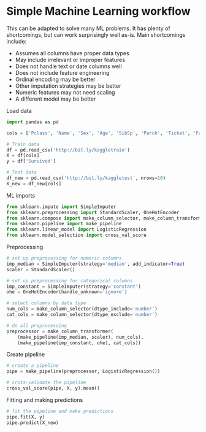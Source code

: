 # Simple Machine Learning workflow

This can be adapted to solve many ML problems. It has plenty of shortcomings, but can work surprisingly well as-is. Main shortcomings include:
- Assumes all columns have proper data types
- May include irrelevant or improper features
- Does not handle text or date columns well
- Does not include feature engineering
- Ordinal encoding may be better
- Other imputation strategies may be better
- Numeric features may not need scaling
- A different model may be better

Load data
```python
import pandas as pd

cols = ['Pclass', 'Name', 'Sex', 'Age', 'SibSp', 'Parch', 'Ticket', 'Fare', 'Cabin', 'Embarked']

# Train data
df = pd.read_csv('http://bit.ly/kaggletrain')
X = df[cols]
y = df['Survived']

# Test data
df_new = pd.read_csv('http://bit.ly/kaggletest', nrows=10)
X_new = df_new[cols]
```

ML imports
```python
from sklearn.impute import SimpleImputer
from sklearn.preprocessing import StandardScaler, OneHotEncoder
from sklearn.compose import make_column_selector, make_column_transformer
from sklearn.pipeline import make_pipeline
from sklearn.linear_model import LogisticRegression
from sklearn.model_selection import cross_val_score
```

Preprocessing
```python
# set up preprocessing for numeric columns
imp_median = SimpleImputer(strategy='median', add_indicator=True)
scaler = StandardScaler()

# set up preprocessing for categorical columns
imp_constant = SimpleImputer(strategy='constant')
ohe = OneHotEncoder(handle_unknown='ignore')

# select columns by data type
num_cols = make_column_selector(dtype_include='number')
cat_cols = make_column_selector(dtype_exclude='number')

# do all preprocessing
preprocessor = make_column_transformer(
    (make_pipeline(imp_median, scaler), num_cols),
    (make_pipeline(imp_constant, ohe), cat_cols))
```

Create pipeline
```python
# create a pipeline
pipe = make_pipeline(preprocessor, LogisticRegression())

# cross-validate the pipeline
cross_val_score(pipe, X, y).mean()
```

Fitting and making predictions
```python
# fit the pipeline and make predictions
pipe.fit(X, y)
pipe.predict(X_new)
```
